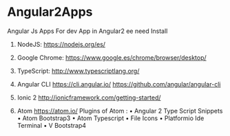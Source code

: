# Angular2Apps
Angular Js Apps
For dev App in Angular2 ee need Install

1. NodeJS: https://nodejs.org/es/

2. Google Chrome:
https://www.google.es/chrome/browser/desktop/

3. TypeScript:
http://www.typescriptlang.org/

4. Angular CLI
https://cli.angular.io/
https://github.com/angular/angular-cli

5. Ionic 2
http://ionicframework.com/getting-started/

6. Atom
https://atom.io/
Plugins of Atom :
• Angular 2 Type Script Snippets
• Atom Bootstrap3
• Atom Typescript
• File Icons
• Platformio Ide Terminal
• V Bootstrap4
